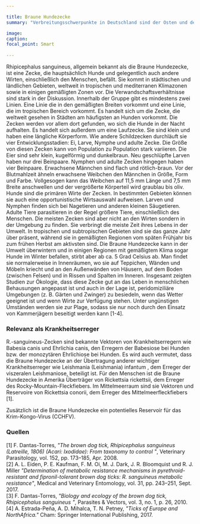 ```yaml
---

title: Braune Hundezecke
summary: "Verbreitungsschwerpunkte in Deutschland sind der Osten und der Südwesten."

image:
caption:
focal_point: Smart
  
---
```


Rhipicephalus sanguineus, allgemein bekannt als die Braune Hundezecke, ist eine Zecke, die hauptsächlich Hunde und gelegentlich auch andere Wirten, einschließlich den Menschen, befällt. Sie kommt in städtischen und ländlichen Gebieten, weltweit in tropischen und mediterranen Klimazonen sowie in einigen gemäßigten Zonen vor. Die Verwandschaftsverhältnisse sind stark in der Diskussion. Innerhalb der Gruppe gibt es mindestens zwei Linien. Eine Linie die in den gemäßigten Breiten vorkommt und eine Linie, die im tropischen Bereich vorkommt. Es handelt sich um die Zecke, die weltweit gesehen in Städten am häufigsten an Hunden vorkommt. Die Zecken werden vor allem dort gefunden, wo sich die Hunde in der Nacht aufhalten. Es handelt sich außerdem um eine Laufzecke. Sie sind klein und haben eine längliche Körperform. Wie andere Schildzecken durchläuft sie vier Entwicklungsstadien: Ei, Larve, Nymphe und adulte Zecke. Die Größe von diesen Zecken kann von Population zu Population stark variieren. Die Eier sind sehr klein, kugelförmig und dunkelbraun. Neu geschlüpfte Larven haben nur drei Beinpaare. Nymphen und adulte Zecken hingegen haben vier Beinpaare. Erwachsene Männchen sind flach und rötlich-braun. Vor der Blutmahlzeit ähneln erwachsene Weibchen den Männchen in Größe, Form und Farbe. Vollgesogen kann das Weibchen auf 11,5 mm Länge und 7,5 mm Breite anschwellen und der vergrößerte Körperteil wird graublau bis oliv. Hunde sind die primären Wirte der Zecken. In bestimmten Gebieten können sie auch eine opportunistische Wirtsauswahl aufweisen. Larven und Nymphen finden sich bei Nagetieren und anderen kleinen Säugetieren. Adulte Tiere parasitieren in der Regel größere Tiere, einschließlich des Menschen. Die meisten Zecken sind aber nicht an den Wirten sondern in der Umgebung zu finden. Sie verbringt die meiste Zeit ihres Lebens in der Umwelt. In tropischen und subtropischen Gebieten sind sie das ganze Jahr über präsent, während sie in gemäßigten Regionen vom späten Frühjahr bis zum frühen Herbst am aktivsten sind. Die Braune Hundezecke kann in der Umwelt überwintern und in einigen Regionen mit gemäßigtem Klima sogar Hunde im Winter befallen, stirbt aber ab ca. 5 Grad Celsius ab. Man findet sie normalerweise in Innenräumen, wo sie auf Teppichen, Wänden und Möbeln kriecht und an den Außenwänden von Häusern, auf dem Boden (zwischen Felsen) und in Rissen und Spalten im Inneren. Insgesamt zeigten Studien zur Ökologie, dass diese Zecke gut an das Leben in menschlichen Behausungen angepasst ist und auch in der Lage ist, peridomiziliäre Umgebungen (z. B. Gärten und Zwinger) zu besiedeln, wenn das Wetter geeignet ist und wenn Wirte zur Verfügung stehen. Unter ungünstigen Umständen werden sie zur Plage, sodass sie nur noch durch den Einsatz von Kammerjägern beseitigt werden kann [1-4].

### Relevanz als Krankheitserreger

R.-sanguineus-Zecken sind bekannte Vektoren von Krankheitserregern wie Babesia canis und Ehrlichia canis, den Erregern der Babesiose bei Hunden bzw. der monozytären Ehrlichiose bei Hunden. Es wird auch vermutet, dass die Braune Hundezecke an der Übertragung anderer wichtiger Krankheitserreger wie Leishmania (Leishmania) infantum , dem Erreger der viszeralen Leishmaniose, beteiligt ist. Für den Menschen ist die Braune Hundezecke in Amerika Überträger von Rickettsia rickettsii, dem Erreger des Rocky-Mountain-Fleckfiebers. Im Mittelmeerraum sind sie Vektoren und Reservoire von Rickettsia conorii, dem Erreger des Mittelmeerfleckfiebers [1]. <br>

Zusätzlich ist die Braune Hundezecke ein potentielles Reservoir für das Krim-Kongo-Virus (CCHFV).

### Quellen

[1]  F.  Dantas-Torres, *"The  brown  dog  tick,  Rhipicephalus  sanguineus  (Latreille, 1806) (Acari: Ixodidae): From taxonomy to control "*, Veterinary Parasitology, vol. 152, pp. 173–185, Apr. 2008. <br>
[2]  A. L. Eiden, P. E. Kaufman, F. M. Oi, M. J. Dark, J. R. Bloomquist und R. J. Miller *"Determination of metabolic resistance mechanisms in pyrethroid-resistant and fipronil-tolerant brown dog ticks: R. sanguineus metabolic resistance"*, Medical and Veterinary Entomology, vol. 31, pp. 243–251, Sept. 2017. <br>
[3]  F.  Dantas-Torres, *"Biology  and  ecology  of  the  brown  dog  tick,  Rhipicephalus  sanguineus "*, Parasites & Vectors, vol. 3, no. 1, p. 26, 2010. <br>
[4]  A. Estrada-Peña, A. D. Mihalca, T. N. Petney, *"Ticks of Europe and NorthAfrica."*  Cham:  Springer International Publishing, 2017.
